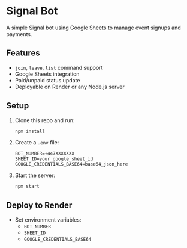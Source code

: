 # Signal Bot

A simple Signal bot using Google Sheets to manage event signups and payments.

## Features
- `join`, `leave`, `list` command support
- Google Sheets integration
- Paid/unpaid status update
- Deployable on Render or any Node.js server

## Setup
1. Clone this repo and run:
   ```bash
   npm install
   ```
2. Create a `.env` file:
   ```env
   BOT_NUMBER=+447XXXXXXX
   SHEET_ID=your_google_sheet_id
   GOOGLE_CREDENTIALS_BASE64=base64_json_here
   ```
3. Start the server:
   ```bash
   npm start
   ```

## Deploy to Render
- Set environment variables:
  - `BOT_NUMBER`
  - `SHEET_ID`
  - `GOOGLE_CREDENTIALS_BASE64`
